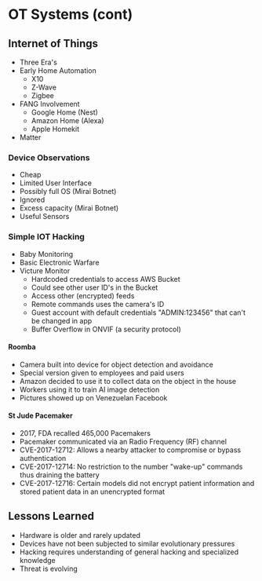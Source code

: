 # OT Systems (cont)

## Internet of Things
- Three Era's
- Early Home Automation
	- X10
	- Z-Wave
	- Zigbee
- FANG Involvement
	- Google Home (Nest)
	- Amazon Home (Alexa)
	- Apple Homekit
- Matter

### Device Observations
- Cheap
- Limited User Interface
- Possibly full OS (Mirai Botnet)
- Ignored
- Excess capacity (Mirai Botnet)
- Useful Sensors

### Simple IOT Hacking
- Baby Monitoring
- Basic Electronic Warfare
- Victure Monitor
	- Hardcoded credentials to access AWS Bucket
	- Could see other user ID's in the Bucket
	- Access other (encrypted) feeds
	- Remote commands uses the camera's ID
	- Guest account with default credentials "ADMIN:123456" that can't be changed in app
	- Buffer Overflow in ONVIF (a security protocol)

#### Roomba
- Camera built into device for object detection and avoidance 
- Special version given to employees and paid users
- Amazon decided to use it to collect data on the object in the house
- Workers using it to train AI image detection
- Pictures showed up on Venezuelan Facebook

#### St Jude Pacemaker
- 2017, FDA recalled 465,000 Pacemakers
- Pacemaker communicated via an Radio Frequency (RF) channel
- CVE-2017-12712: Allows a nearby attacker to compromise or bypass authentication
- CVE-2017-12714: No restriction to the number "wake-up" commands thus draining the battery
- CVE-2017-12716: Certain models did not encrypt patient information and stored patient data in an unencrypted format

## Lessons Learned
- Hardware is older and rarely updated
- Devices have not been subjected to similar evolutionary pressures
- Hacking requires understanding of general hacking and specialized knowledge
- Threat is evolving